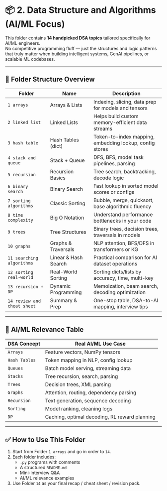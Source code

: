 # 📦 2. Data Structure and Algorithms (AI/ML Focus)

This folder contains **14 handpicked DSA topics** tailored specifically for AI/ML engineers.  
No competitive programming fluff — just the structures and logic patterns that truly matter when building intelligent systems, GenAI pipelines, or scalable ML codebases.

---

## 🧱 Folder Structure Overview

| Folder | Name | Description |
|--------|------|-------------|
| `1 arrays` | Arrays & Lists | Indexing, slicing, data prep for models and tensors |
| `2 linked list` | Linked Lists | Helps build custom memory-efficient data streams |
| `3 hash table` | Hash Tables (dict) | Token-to-index mapping, embedding lookup, config stores |
| `4 stack and queue` | Stack + Queue | DFS, BFS, model task pipelines, parsing |
| `5 recursion` | Recursion Basics | Tree search, backtracking, decode logic |
| `6 binary search` | Binary Search | Fast lookup in sorted model scores or configs |
| `7 sorting algorithms` | Classic Sorting | Bubble, merge, quicksort, base algorithmic fluency |
| `8 time complexity` | Big O Notation | Understand performance bottlenecks in your code |
| `9 trees` | Tree Structures | Binary trees, decision trees, traversals in models |
| `10 graphs` | Graphs & Traversals | NLP attention, BFS/DFS in transformers or KG |
| `11 searching algorithms` | Linear & Hash Search | Practical comparison for AI dataset operations |
| `12 sorting real-world` | Real-World Sorting | Sorting dicts/lists by accuracy, time, multi-key |
| `13 recursion + DP` | Dynamic Programming | Memoization, beam search, decoding optimization |
| `14 review and cheat sheet` | Summary & Prep | One-stop table, DSA-to-AI mapping, interview tips |

---

## 🧠 AI/ML Relevance Table

| DSA Concept   | Real AI/ML Use Case |
|---------------|---------------------|
| `Arrays`      | Feature vectors, NumPy tensors |
| `Hash Tables` | Token mapping in NLP, config lookup |
| `Queues`      | Batch model serving, streaming data |
| `Stacks`      | Tree recursion, search, parsing |
| `Trees`       | Decision trees, XML parsing |
| `Graphs`      | Attention, routing, dependency parsing |
| `Recursion`   | Text generation, sequence decoding |
| `Sorting`     | Model ranking, cleaning logs |
| `DP`          | Caching, optimal decoding, RL reward planning |

---

## ✅ How to Use This Folder

1. Start from Folder `1 arrays` and go in order to `14`.
2. Each folder includes:
   - `.py` programs with comments
   - A structured `README.md`
   - Mini-interview Q&A
   - AI/ML relevance examples
3. Use Folder `14` as your final recap / cheat sheet / revision pack.